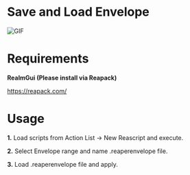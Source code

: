 
# Save and Load Envelope

![GIF](https://github.com/crackerjacques/ReaScript_Save_and_Load_Envelope/blob/main/0001.gif?raw=true)


# Requirements

__ReaImGui (Please install via Reapack)__

https://reapack.com/

# Usage

__1.__
Load scripts from Action List -> New Reascript
and execute.

__2.__
Select Envelope range and name .reaperenvelope file.

__3.__
Load .reaperenvelope file and apply.

